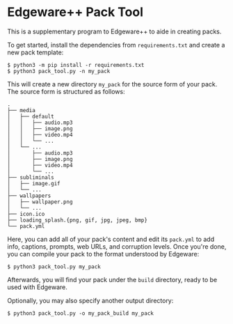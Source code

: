 # Edgeware++ Pack Tool

This is a supplementary program to Edgeware++ to aide in creating packs.

To get started, install the dependencies from `requirements.txt` and create a
new pack template:

```
$ python3 -m pip install -r requirements.txt
$ python3 pack_tool.py -n my_pack
```

This will create a new directory `my_pack` for the source form of your pack.
The source form is structured as follows:

```
.
├── media
│   ├── default
│   │   ├── audio.mp3
│   │   ├── image.png
│   │   ├── video.mp4
│   │   └── ...
│   └── ...
│       ├── audio.mp3
│       ├── image.png
│       ├── video.mp4
│       └── ...
├── subliminals
│   ├── image.gif
│   └── ...
├── wallpapers
│   ├── wallpaper.png
│   └── ...
├── icon.ico
├── loading_splash.{png, gif, jpg, jpeg, bmp}
└── pack.yml
```

Here, you can add all of your pack's content and edit its `pack.yml` to add
info, captions, prompts, web URLs, and corruption levels. Once you're done, you
can compile your pack to the format understood by Edgeware:

```
$ python3 pack_tool.py my_pack
```

Afterwards, you will find your pack under the `build` directory, ready to be
used with Edgeware.

Optionally, you may also specify another output directory:

```
$ python3 pack_tool.py -o my_pack_build my_pack
```
